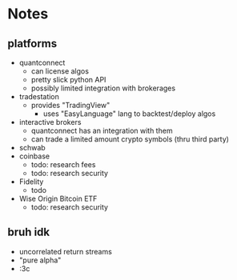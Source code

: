 # Notes

## platforms

- quantconnect
  - can license algos
  - pretty slick python API
  - possibly limited integration with brokerages
- tradestation
  - provides "TradingView"
    - uses "EasyLanguage" lang to backtest/deploy algos
- interactive brokers
  - quantconnect has an integration with them
  - can trade a limited amount crypto symbols (thru third party)
- schwab
- coinbase
  - todo: research fees
  - todo: research security
- Fidelity
  - todo
- Wise Origin Bitcoin ETF
  - todo: research security

## bruh idk

- uncorrelated return streams
- "pure alpha"
- :3c